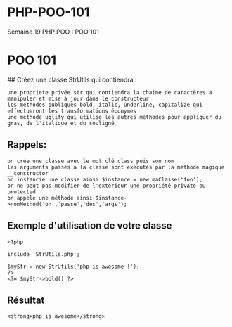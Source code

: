 # PHP-POO-101
Semaine 19 PHP POO : POO 101

# POO 101

## Créez une classe StrUtils qui contiendra :

    une propriete privée str qui contiendra la chaine de caractères à manipuler et mise à jour dans le constructeur
    les méthodes publiques bold, italic, underline, capitalize qui effectueront les transformations éponymes
    une méthode uglify qui utilise les autres méthodes pour appliquer du gras, de l'italique et du souligné

## Rappels:

    on crée une classe avec le mot clé class puis son nom
    les arguments passés à la classe sont executés par la méthode magique __constructor
    on instancie une classe ainsi $instance = new maClasse('foo');
    on ne peut pas modifier de l'extérieur une propriété private ou protected
    on appele une méthode ainsi $instance->nomMethod('on','passe','des','args');

## Exemple d'utilisation de votre classe

    <?php

    include 'StrUtils.php';

    $myStr = new StrUtils('php is awesome !');
    ?>
    <?= $myStr->bold() ?>

## Résultat

    <strong>php is awesome</strong>
